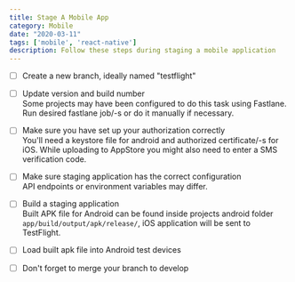 ```yaml
---
title: Stage A Mobile App
category: Mobile
date: "2020-03-11"
tags: ['mobile', 'react-native']
description: Follow these steps during staging a mobile application 
---
```


- [ ] Create a new branch, ideally named "testflight"  

- [ ] Update version and build number  
Some projects may have been configured to do this task using Fastlane. Run desired fastlane job/-s or do it manually if necessary.

- [ ] Make sure you have set up your authorization correctly  
You'll need a keystore file for android and authorized certificate/-s for iOS. While uploading to AppStore you might also need to enter a SMS verification code.

- [ ] Make sure staging application has the correct configuration  
API endpoints or environment variables may differ.

- [ ] Build a staging application  
Built APK file for Android can be found inside projects android folder `app/build/output/apk/release/`, iOS application will be sent to TestFlight. 

- [ ] Load built apk file into Android test devices  

- [ ] Don't forget to merge your branch to develop  

